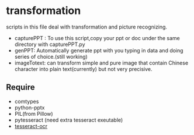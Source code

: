 # transformation

scripts in this file deal with transformation and picture recognizing.
+ capturePPT : To use this script,copy your ppt or doc under the same directory with capturePPT.py
+ genPPT: Automatically generate ppt with you typing in data and doing series of choice.(still working)
+ imageTotext: can transform simple and pure image that contain Chinese character into plain text(currently) but not very precisive.

## Require

- comtypes
- python-pptx
- PIL(from Pillow)
- pytesseract (need extra tesseract exeutable)
- [tesseract-ocr](https://github.com/tesseract-ocr/tesseract)
